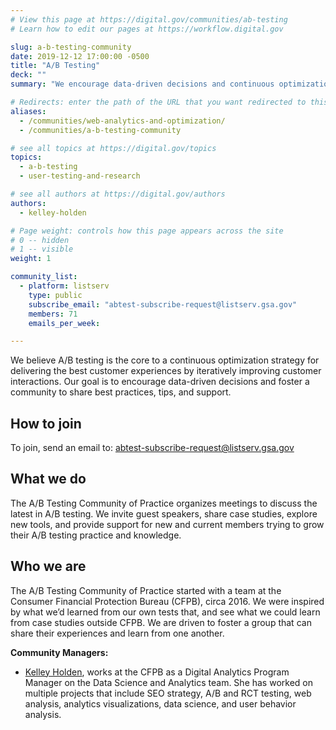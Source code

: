 ```yaml
---
# View this page at https://digital.gov/communities/ab-testing
# Learn how to edit our pages at https://workflow.digital.gov

slug: a-b-testing-community
date: 2019-12-12 17:00:00 -0500
title: "A/B Testing"
deck: ""
summary: "We encourage data-driven decisions and continuous optimization through A&#47;B testing."

# Redirects: enter the path of the URL that you want redirected to this page
aliases:
  - /communities/web-analytics-and-optimization/
  - /communities/a-b-testing-community

# see all topics at https://digital.gov/topics
topics:
  - a-b-testing
  - user-testing-and-research

# see all authors at https://digital.gov/authors
authors:
  - kelley-holden

# Page weight: controls how this page appears across the site
# 0 -- hidden
# 1 -- visible
weight: 1

community_list:
  - platform: listserv
    type: public
    subscribe_email: "abtest-subscribe-request@listserv.gsa.gov"
    members: 71
    emails_per_week:

---
```


We believe A&#47;B testing is the core to a continuous optimization strategy for delivering the best customer experiences by iteratively improving customer interactions. Our goal is to encourage data-driven decisions and foster a community to share best practices, tips, and support.

## How to join

To join, send an email to: [abtest-subscribe-request@listserv.gsa.gov](mailto:abtest-subscribe-request@listserv.gsa.gov)

## What we do

The A&#47;B Testing Community of Practice organizes meetings to discuss the latest in A&#47;B testing. We invite guest speakers, share case studies, explore new tools, and provide support for new and current members trying to grow their A/B testing practice and knowledge.

## Who we are

The A&#47;B Testing Community of Practice started with a team at the Consumer Financial Protection Bureau (CFPB), circa 2016. We were inspired by what we’d learned from our own tests that, and see what we could learn from case studies outside CFPB. We are driven to foster a group that can share their experiences and learn from one another.

**Community Managers:**

- [Kelley Holden](mailto:kelley.holden@cfpb.gov), works at the CFPB as a Digital Analytics Program Manager on the Data Science and Analytics team. She has worked on multiple projects that include SEO strategy, A&#47;B and RCT testing, web analysis, analytics visualizations, data science, and user behavior analysis.
